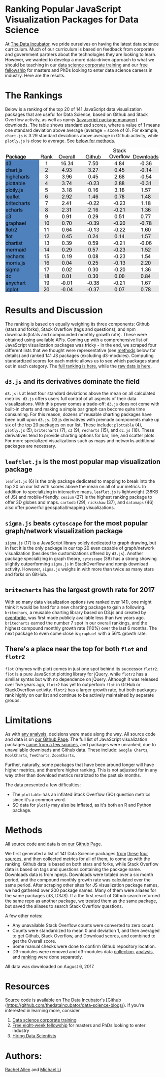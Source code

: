 # Ranking Popular JavaScript Visualization Packages for Data Science

At [The Data Incubator](https://www.thedataincubator.com/), we pride ourselves on having the latest data science curriculum. Much of our curriculum is based on feedback from corporate and government partners about the technologies they are looking to learn.  However, we wanted to develop a more data-driven approach to what we should be teaching in our [data science corporate training](https://www.thedataincubator.com/training.html) and our [free fellowship](https://www.thedataincubator.com/fellowship.html) for masters and PhDs looking to enter data science careers in industry. Here are the results.

# The Rankings

Below is a ranking of the top 20 of 141 JavaScript data visualization packages that are useful for Data Science, based on Github and Stack Overflow activity, as well as npmjs [(javascript package manager)](https://www.npmjs.com/) downloads. The table shows standardized scores, where a value of 1 means one standard deviation above average (average = score of 0). For example, `chart.js` is 3.29 standard deviations above average in Github activity, while `plotly.js` is close to average. See [below for methods](#Methods).

<img src="img/js_viz_rank.png" width=500px></img>


# Results and Discussion

The ranking is based on equally weighing its three components: Github (stars and forks), Stack Overflow (tags and questions), and npm downloads(totals and compounded monthly growth rate). These were obtained using available APIs. Coming up with a comprehensive list of JavaScript visualization packages was tricky - in the end, we scraped four different lists that we thought were representative (see [methods](#Methods) below for details) and ranked 141 JS packages (excluding d3-modules). Computing standardized scores for each metric allows us to see which packages stand out in each category. The [full ranking is here](output/js_viz_final_Rankings.csv), while the [raw data is here](output/JS_VIZ_data.csv).

## `d3.js` and its derivatives dominate the field

`d3.js` is at least four standard deviations above the mean on all calculated metrics. `d3.js` offers users full control of all aspects of their data visualizations. With this power comes a trade-off: `d3.js` does not come with built-in charts and making a simple bar graph can become quite time consuming. For this reason, dozens of reusable charting packages have been built upon `d3.js`. D3.js derivatives with premade components make up six of the top 20 packages on our list. These include: `plottable` (4), `plotly.js` (5), `britecharts` (7), `c3` (9), `recharts` (15), and `dc.js` (18). These derivatives tend to provide charting options for bar, line, and scatter plots. For more specialized visualizations such as maps and networks additional packages are necessary.

## `leaftlet.js` is the most popular map visualization package
`leaflet.js` (6) is the only package dedicated to mapping to break into the top 20 on our list with scores above the mean on all of our metrics. In addition to specializing in interactive maps, `leaflet.js` is lightweight (38KB of JS) and mobile-friendly. `cesium` (27) is the highest ranking package to offer 3D globes and maps. `cartodb` (29), `rickshaw` (37), and `datamaps` (46) also offer powerful geospatial/mapping visualizations.

## `sigma.js` beats `cytoscape` for the most popular graph/network visualization package
`sigma.js` (17) is a JavaScript library solely dedicated to graph drawing, but in fact it is the only package in our top 20 even capable of graph/network visualization (besides the customizations offered by `d3.js`). Another package specializing in graph theory, `cytoscape` (38) has a strong showing slightly outperforming `sigma.js` in StackOverflow and npmjs download activity. However, `sigma.js` weighs in with more than twice as many stars and forks on GitHub. 

## `britecharts` has the largest growth rate for 2017
With so many data visualization options (we ranked over 141), one might think it would be hard for a new charting package to gain a following. `britechars`, a reusable charting library based on D3.js and created by [eventbrite](https://www.eventbrite.com/engineering/introducing-britecharts/), was first made publicly available less than two years ago. `britecharts` earned the number 7 spot in our overall rankings, and the highest compound monthly growth rate (110%) over the last 6 months. The next package to even come close is `graphael` with a 56% growth rate.

## There's a place near the top for both `flot` and `flotr2`
`flot` (rhymes with plot) comes in just one spot behind its successor `flotr2`. `flot` is a pure JavaScript plotting library for jQuery, while `flotr2` has a similiar syntax but with no dependence on jQuery. Although it was released over five years ago, `flotr2` has yet to outperform `flot` in GitHub or StackOverflow activity. `flotr2` has a larger growth rate, but both packages rank highly on our list and continue to be actively maintained by separate groups.


# Limitations

As with [any analysis](https://twitter.com/benhamner/status/732392995610198016), decisions were made along the way. All source code and data is on [our Github Page](https://github.com/thedataincubator/data-science-blogs). The full list of JavaScript visualization packages [came from a few sources](#Methods), and packages were unranked, due to unavailable downloads and Github data. These include: `Google Charts`, `KoolCharts`, `TeeCharts`, `ZoomCharts`. 

Further, naturally, some packages that have been around longer will have higher metrics, and therefore higher ranking. This is not adjusted for in any way other than download metrics restricted to the past six months.

The data presented a few difficulties:

* The `plottable` has an inflated Stack Overflow (SO) question metrics since 
  it's a common word.
* SO data for `plotly` may also be inflated, as it's both an R and Python
  package.


# Methods

All source code and data is on [our Github Page](https://github.com/thedataincubator/data-science-blogs).

We first generated a list of 141 Data Science packages [from](https://github.com/fasouto/awesome-dataviz') [these](https://github.com/wbkd/awesome-d3) [four](https://en.wikipedia.org/wiki/Comparison_of_JavaScript_charting_frameworks) [sources](https://cssauthor.com/javascript-charting-libraries), and then collected metrics for all of them, to come up with the ranking. Github data is based on both stars and forks, while Stack Overflow data is based on tags and questions containing the package name. Downloads data is from npmjs. Downloads were totaled over a six month period, and the compound monthly growth rate was calculated over the same period. After scraping other sites for JS visualization package names, we had gathered over 200 package names. Many of them were aliases for the same packages (d3, D3JS). If a the first result of Github search returned the same repo as another package, we treated them as the same package, but saved the aliases to search Stack Overflow questions. 

A few other notes:

* Any unavailable Stack Overflow counts were converted to zero count. 
* Counts were standardized to mean 0 and deviation 1, and then averaged to
  get Github, Stack Overflow, and Download scores, and combined to get the Overall 
  score. 
* Some manual checks were done to confirm Github repository location.
* D3-modules were removed and d3-modules data [collection](code/make_D3_modules_data.ipynb), [analysis](code/D3_modules_analysis.ipynb), and [ranking](img/d3_mod_rank.png) were done separately.

All data was downloaded on August 6, 2017.

# Resources
Source code is available on [The Data Incubator](https://www.thedataincubator.com/)'s [Github (https://github.com/thedataincubator/data-science-blogs/). If you're interested in learning more, consider

1. [Data science corporate training](https://www.thedataincubator.com/training.html)
2. [Free eight-week fellowship](https://www.thedataincubator.com/fellowship.html) for masters and PhDs looking to enter industry
3. [Hiring Data Scientists](https://www.thedataincubator.com/hiring.html)

# Authors:
[Rachel Allen](https://github.com/raykallen/) and [Michael Li](https://github.com/tianhuil/)
